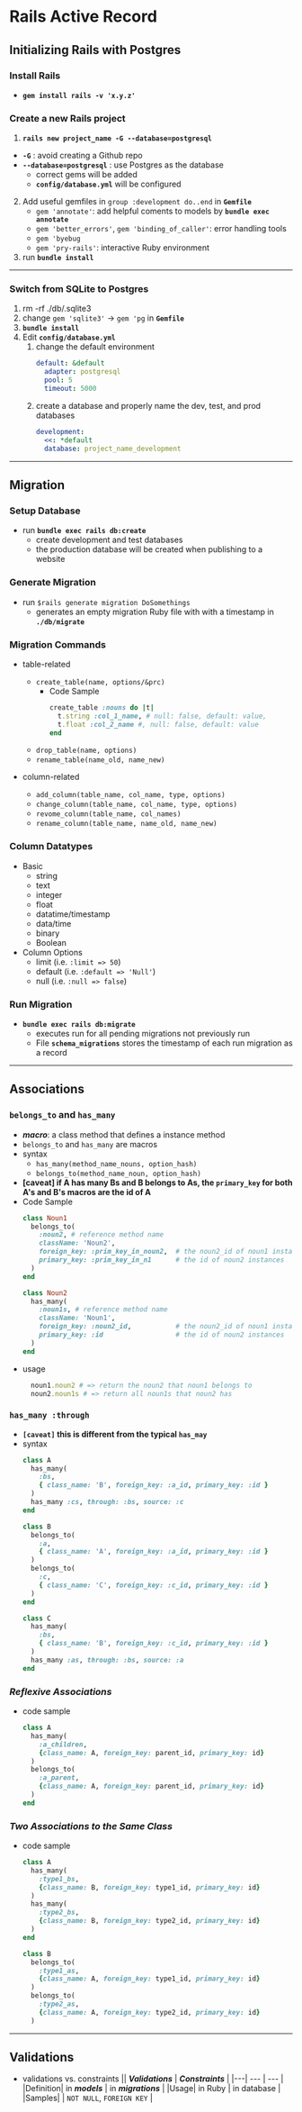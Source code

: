 # Rails Active Record
## Initializing Rails with Postgres

### Install Rails
- **```gem install rails -v 'x.y.z'```**

### Create a new Rails project
1. **`rails new project_name -G --database=postgresql`**
  - **```-G```** : avoid creating a Github repo
  - **```--database=postgresql```** : use Postgres as the database
    - correct gems will be added
    - **```config/database.yml```** will be configured
2. Add useful gemfiles in `group :development do..end` in **`Gemfile`**
    - `gem 'annotate'`: add helpful coments to models by **```bundle exec annotate```**
    - `gem 'better_errors'`, `gem 'binding_of_caller'`: error handling tools
    - `gem 'byebug`
    - `gem 'pry-rails'`: interactive Ruby environment
3. run **`bundle install`**

---
### Switch from SQLite to Postgres
1.  rm -rf ./db/.sqlite3
2.  change `gem 'sqlite3'` -> `gem 'pg` in **`Gemfile`**
3.  **`bundle install`**
4.  Edit **`config/database.yml`**
    1.  change the default environment
        ```yml
        default: &default
          adapter: postgresql
          pool: 5
          timeout: 5000
        ```
    2.  create a database and properly name the dev, test, and prod databases
        ```yml
        development:
          <<: *default
          database: project_name_development
        ```
---

## Migration

### Setup Database
- run **`bundle exec rails db:create`**
  - create development and test databases
  - the production database will be created when publishing to a website

### Generate Migration
- run `$rails generate migration DoSomethings`
  - generates an empty migration Ruby file with with a timestamp in **`./db/migrate`**

### Migration Commands
- table-related
  - `create_table(name, options/&prc)`
    - Code Sample
      ```ruby
      create_table :nouns do |t|
        t.string :col_1_name, # null: false, default: value,
        t.float :col_2_name #, null: false, default: value
      end
      ```
  - `drop_table(name, options)`
  - `rename_table(name_old, name_new)`

- column-related
  - `add_column(table_name, col_name, type, options)`
  - `change_column(table_name, col_name, type, options)`
  - `revome_column(table_name, col_names)`
  - `rename_column(table_name, name_old, name_new)`

### Column Datatypes
- Basic
  - string
  - text
  - integer
  - float
  - datatime/timestamp
  - data/time
  - binary
  - Boolean
- Column Options
  - limit (i.e. `:limit => 50`)
  - default (i.e. `:default => 'Null'`)
  - null (i.e. `:null => false`)
  

### Run Migration
- **`bundle exec rails db:migrate`**
  - executes run for all pending migrations not previously run
  - File **`schema_migrations`** stores the timestamp of each run migration as a record

---
## Associations

### `belongs_to` and `has_many`
- ***macro***: a class method that defines a instance method  
- `belongs_to` and `has_many` are macros
- syntax
  - `has_many(method_name_nouns, option_hash)`
  - `belongs_to(method_name_noun, option_hash)`
- **[caveat] if A has many Bs and B belongs to As, the `primary_key` for both A's and B's macros are the id of A**
- Code Sample
  ```ruby
  class Noun1
    belongs_to(
      :noun2, # reference method name
      className: 'Noun2',
      foreign_key: :prim_key_in_noun2,  # the noun2_id of noun1 instances
      primary_key: :prim_key_in_n1      # the id of noun2 instances
    )
  end

  class Noun2
    has_many(
      :noun1s, # reference method name
      className: 'Noun1',
      foreign_key: :noun2_id,           # the noun2_id of noun1 instances
      primary_key: :id                  # the id of noun2 instances
    )
  end
  ```
- usage
  ```ruby
    noun1.noun2 # => return the noun2 that noun1 belongs to
    noun2.noun1s # => return all noun1s that noun2 has
  ```

### `has_many :through`
- **`[caveat]` this is different from the typical `has_may`**
- syntax
  ```ruby
  class A
    has_many(
      :bs,
      { class_name: 'B', foreign_key: :a_id, primary_key: :id }
    )
    has_many :cs, through: :bs, source: :c 
  end

  class B
    belongs_to(
      :a,
      { class_name: 'A', foreign_key: :a_id, primary_key: :id }
    )
    belongs_to(
      :c,
      { class_name: 'C', foreign_key: :c_id, primary_key: :id }
    )
  end

  class C
    has_many(
      :bs,
      { class_name: 'B', foreign_key: :c_id, primary_key: :id }
    )
    has_many :as, through: :bs, source: :a
  end
  ```

### ***Reflexive Associations***
- code sample
  ```ruby
  class A
    has_many(
      :a_children,
      {class_name: A, foreign_key: parent_id, primary_key: id}
    )
    belongs_to(
      :a_parent,
      {class_name: A, foreign_key: parent_id, primary_key: id}
    )
  end
  ```
### ***Two Associations to the Same Class***
- code sample
  ```ruby
  class A
    has_many(
      :type1_bs,
      {class_name: B, foreign_key: type1_id, primary_key: id}
    )
    has_many(
      :type2_bs,
      {class_name: B, foreign_key: type2_id, primary_key: id}
    )
  end

  class B
    belongs_to(
      :type1_as,
      {class_name: A, foreign_key: type1_id, primary_key: id}
    )
    belongs_to(
      :type2_as,
      {class_name: A, foreign_key: type2_id, primary_key: id}
    )
  ```
---
## Validations
- validations vs. constraints
  || ***Validations*** | ***Constraints*** |
  |---| --- | --- |
  |Definition| in ***models*** | in ***migrations*** |
  |Usage| in Ruby | in database |
  |Samples| | `NOT NULL`, `FOREIGN KEY` |
